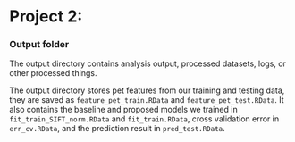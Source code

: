 # Project 2: 
### Output folder

The output directory contains analysis output, processed datasets, logs, or other processed things.

The output directory stores pet features from our training and testing data, they are saved as `feature_pet_train.RData` and `feature_pet_test.RData`. It also contains the baseline and proposed models we trained in `fit_train_SIFT_norm.RData` and `fit_train.RData`, cross validation error in `err_cv.RData`, and the prediction result in `pred_test.RData`. 
